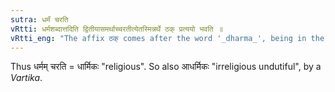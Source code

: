 ```yaml
---
sutra: धर्मं चरति
vRtti: धर्मशब्दात्तदिति द्वितीयासमर्थाच्चरतीत्येतस्मिन्नर्थे ठक् प्रत्ययो भवति ॥
vRtti_eng: "The affix ठक् comes after the word '_dharma_', being in the second case in construction, in the sense of 'who practices that'."
---
```

Thus धर्मम् चरति = धार्मिकः "religious". So also आधर्मिकः "irreligious undutiful", by a _Vartika_.
